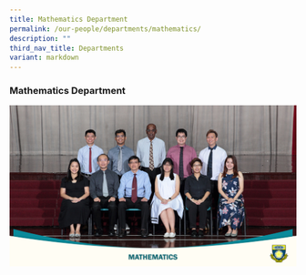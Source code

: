 ```yaml
---
title: Mathematics Department
permalink: /our-people/departments/mathematics/
description: ""
third_nav_title: Departments
variant: markdown
---
```

### **Mathematics Department**

![](/images/Our%20Partners/2023%20School%20staff%20&%20Department/mathematics%2023.jpg)